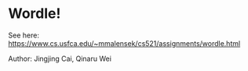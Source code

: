 # Wordle!

See here: https://www.cs.usfca.edu/~mmalensek/cs521/assignments/wordle.html

Author: Jingjing Cai, Qinaru Wei
